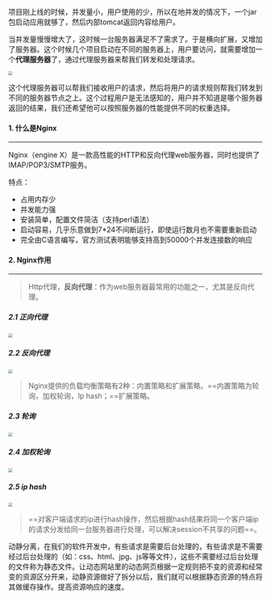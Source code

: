 项目刚上线的时候，并发量小，用户使用的少，所以在地并发的情况下，一个jar包启动应用就够了，然后内部tomcat返回内容给用户。

当并发量慢慢增大了，这时候一台服务器满足不了需求了。于是横向扩展，又增加了服务器。这个时候几个项目启动在不同的服务器上，用户要访问，就需要增加一个**代理服务器**了，通过代理服务器来帮我们转发和处理请求。

<img src="https://tva1.sinaimg.cn/large/008i3skNgy1gyff1ghz9rj30yi0getah.jpg" style="zoom: 50%;" />

这个代理服务器可以帮我们接收用户的请求，然后将用户的请求规则帮我们转发到不同的服务器节点之上。这个过程用户是无法感知的，用户并不知道是哪个服务器返回的结果，我们还希望他可以按照服务器的性能提供不同的权重选择。

#### 1. 什么是Nginx

---

Nginx（engine X）是一款高性能的HTTP和反向代理web服务器，同时也提供了IMAP/POP3/SMTP服务。

特点：

- 占用内存少
- 并发能力强
- 安装简单，配置文件简洁（支持perl语法）
- 启动容易，几乎乐意做到7*24不间断运行，即使运行数月也不需要重新启动
- 完全由C语言编写，官方测试表明能够支持高到50000个并发连接数的响应

#### 2. Nginx作用

---

>Http代理，**反向代理**：作为web服务器最常用的功能之一，尤其是反向代理。

##### 2.1 正向代理

<img src="https://tva1.sinaimg.cn/large/008i3skNgy1gyfrn6af5vj30sm0g20u8.jpg" style="zoom:50%;" />

##### 2.2 反向代理

<img src="https://tva1.sinaimg.cn/large/008i3skNgy1gyfrnromgrj30sa0goq4i.jpg" style="zoom:50%;" />

>Nginx提供的负载均衡策略有2种：内置策略和扩展策略。==内置策略为轮询，加权轮询，Ip hash；==扩展策略。

##### 2.3 轮询

<img src="https://tva1.sinaimg.cn/large/008i3skNgy1gyfrv22r0mj310s0hejth.jpg" style="zoom:50%;" />

##### 2.4 加权轮询

<img src="https://tva1.sinaimg.cn/large/008i3skNgy1gyfrw2xvqsj30zw0fygnj.jpg" style="zoom:50%;" />

##### 2.5 ip hash

<img src="https://tva1.sinaimg.cn/large/008i3skNgy1gyft6w1b6pj310k0gedi3.jpg" style="zoom:50%;" />

>==对客户端请求的ip进行hash操作，然后根据hash结果将同一个客户端ip的请求分发给同一台服务器进行处理，可以解决session不共享的问题==。

动静分离，在我们的软件开发中，有些请求是需要后台处理的，有些请求是不需要经过后台处理的（如：css、html、jpg、js等等文件），这些不需要经过后台处理的文件称为静态文件。让动态网站里的动态网页根据一定规则把不变的资源和经常变的资源区分开来，动静资源做好了拆分以后，我们就可以根据静态资源的特点将其做缓存操作。提高资源响应的速度。

